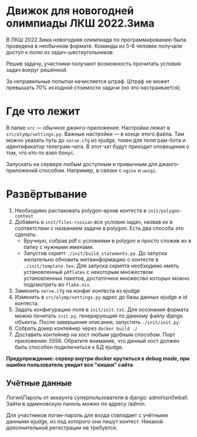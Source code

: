 # Движок для новогодней олимпиады ЛКШ 2022.Зима
В ЛКШ 2022.Зима новогодняя олимпиада по программированию была проведена в необычном формате. Команды из 5-6 человек получали доступ к полю из задач-шестиугольников:

Решив задачу, участники получают возможность прочитать условия задач вокруг решённой.

За неправильные попытки начисляется штраф. Штраф не может превышать 70% исходной стоимости задачи (но это настраивается).

# Где что лежит
В папке `src` — обычное джанго-приложение. Настройки лежат в `src/olymp/settings.py`. Важные настройки — в конце этого файла. 
Там можно указать путь до `serve.cfg` из ejudge, токен для телеграм-бота и идентификатор телеграм-чата. В этот чат будут приходит оповещения о том, что кто-то взял бонус.

Запускать на сервере любым доступным и привычным для джанго-приложений способом. Например, в связке с `nginx` и `uwsgi`.

# Развёртывание
1. Необходимо распаковать polygon-архив контеста в `init/polygon-contest`
2. Добавить в `init/files-russian` все условия задач, назвав их в соответствии
   с названием задачи в polygon. Есть два способа это сделать:
   * Вручную, собрав pdf с условиями в polygon и просто сложив их в папку с нужными именами.
   * Запустив скрипт `./init/build_statements.py`. До запуска желательно обновить метаинформацию о контесте
     в `./init/template.tex`. Для запуска скрипта необходимо
     иметь установленный `pdflatex` с некоторым множеством установленных пакетов, достаточное множество
     которых можно подсмотреть во `flake.nix`.
3. Заменить `serve.cfg` на конфиг контеста из ejudge
4. Изменить в `src/olymp/settings.py` адрес до базы данных ejudge и id контеста.
6. Задать конфигурацию поля в `init/init.txt`. Для осознания формата можно почитать `init.py`,
   генерирующий по данному файлу django объекты. После завершения описания, запустить `./init/init.py`.
7. Собрать докер контейнер через `docker build ./`
8. Доставить контейнер на хост любым удобным способом. Порт приложения: 5556.
   Обратите внимание, что данный хост должен быть способен подключиться к БД ejudge.

**Предупреждение: сервер внутри docker крутиться в debug mode, при ошибке пользователь увидит все "кишки" сайта**

## Учётные данные
Логин\Пароль от аккаунта суперпользователя в django: admin\sn0wball. Зайти
в админовскую панель можно по адресу <app-site>/admin.

Для участников логин-пароль для входа совпадает с учётными данными ejudge, из
под которого они пишут контест. Никакой дополнительной регистрации не требуется.
